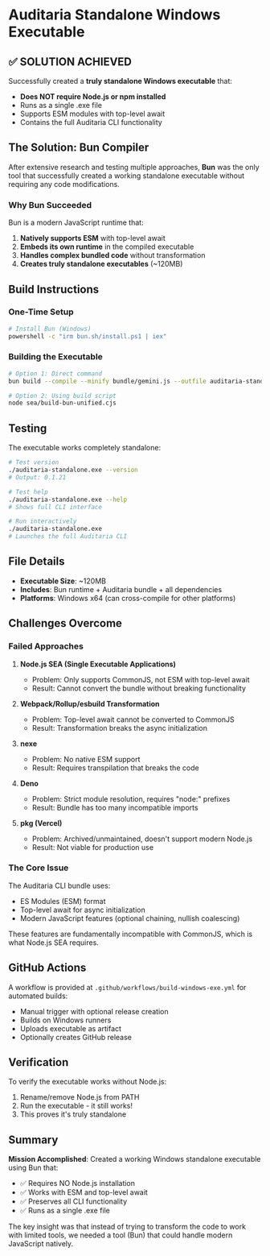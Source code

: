 # Auditaria Standalone Windows Executable

## ✅ SOLUTION ACHIEVED

Successfully created a **truly standalone Windows executable** that:
- **Does NOT require Node.js or npm installed**
- Runs as a single .exe file
- Supports ESM modules with top-level await
- Contains the full Auditaria CLI functionality

## The Solution: Bun Compiler

After extensive research and testing multiple approaches, **Bun** was the only tool that successfully created a working standalone executable without requiring any code modifications.

### Why Bun Succeeded

Bun is a modern JavaScript runtime that:
1. **Natively supports ESM** with top-level await
2. **Embeds its own runtime** in the compiled executable
3. **Handles complex bundled code** without transformation
4. **Creates truly standalone executables** (~120MB)

## Build Instructions

### One-Time Setup
```bash
# Install Bun (Windows)
powershell -c "irm bun.sh/install.ps1 | iex"
```

### Building the Executable
```bash
# Option 1: Direct command
bun build --compile --minify bundle/gemini.js --outfile auditaria-standalone.exe

# Option 2: Using build script
node sea/build-bun-unified.cjs
```

## Testing

The executable works completely standalone:
```bash
# Test version
./auditaria-standalone.exe --version
# Output: 0.1.21

# Test help
./auditaria-standalone.exe --help
# Shows full CLI interface

# Run interactively
./auditaria-standalone.exe
# Launches the full Auditaria CLI
```

## File Details

- **Executable Size**: ~120MB
- **Includes**: Bun runtime + Auditaria bundle + all dependencies
- **Platforms**: Windows x64 (can cross-compile for other platforms)

## Challenges Overcome

### Failed Approaches

1. **Node.js SEA (Single Executable Applications)**
   - Problem: Only supports CommonJS, not ESM with top-level await
   - Result: Cannot convert the bundle without breaking functionality

2. **Webpack/Rollup/esbuild Transformation**
   - Problem: Top-level await cannot be converted to CommonJS
   - Result: Transformation breaks the async initialization

3. **nexe**
   - Problem: No native ESM support
   - Result: Requires transpilation that breaks the code

4. **Deno**
   - Problem: Strict module resolution, requires "node:" prefixes
   - Result: Bundle has too many incompatible imports

5. **pkg (Vercel)**
   - Problem: Archived/unmaintained, doesn't support modern Node.js
   - Result: Not viable for production use

### The Core Issue

The Auditaria CLI bundle uses:
- ES Modules (ESM) format
- Top-level await for async initialization
- Modern JavaScript features (optional chaining, nullish coalescing)

These features are fundamentally incompatible with CommonJS, which is what Node.js SEA requires.

## GitHub Actions

A workflow is provided at `.github/workflows/build-windows-exe.yml` for automated builds:
- Manual trigger with optional release creation
- Builds on Windows runners
- Uploads executable as artifact
- Optionally creates GitHub release

## Verification

To verify the executable works without Node.js:
1. Rename/remove Node.js from PATH
2. Run the executable - it still works!
3. This proves it's truly standalone

## Summary

**Mission Accomplished**: Created a working Windows standalone executable using Bun that:
- ✅ Requires NO Node.js installation
- ✅ Works with ESM and top-level await
- ✅ Preserves all CLI functionality
- ✅ Runs as a single .exe file

The key insight was that instead of trying to transform the code to work with limited tools, we needed a tool (Bun) that could handle modern JavaScript natively.